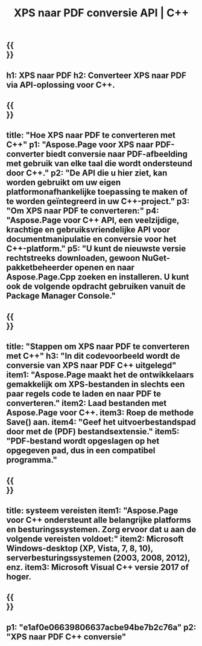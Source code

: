 ﻿---
translation: true
template: /_templates/_conversion-child-cpp.md
title: XPS naar PDF conversie API | C++
url: /cpp/conversion/xps-to-pdf/
description: PS naar PDF-conversie geleverd door Aspose.Page voor C++ API-oplossing. Werkt in C++ Runtime Environment voor Windows 32 bit, Windows 64 bit en Linux 64 bit.
informat: XPS
outformat: PDF
otherformats: EPS PS
---

{{<section banner>}}
---
h1: XPS naar PDF
h2: Converteer XPS naar PDF via API-oplossing voor C++.
---

{{<section overview>}}
---
title: "Hoe XPS naar PDF te converteren met C++"
p1: "Aspose.Page voor XPS naar PDF-converter biedt conversie naar PDF-afbeelding met gebruik van elke taal die wordt ondersteund door C++."
p2: "De API die u hier ziet, kan worden gebruikt om uw eigen platformonafhankelijke toepassing te maken of te worden geïntegreerd in uw C++-project."
p3: "Om XPS naar PDF te converteren:"
p4: "Aspose.Page voor C++ API, een veelzijdige, krachtige en gebruiksvriendelijke API voor documentmanipulatie en conversie voor het C++-platform."
p5: "U kunt de nieuwste versie rechtstreeks downloaden, gewoon NuGet-pakketbeheerder openen en naar Aspose.Page.Cpp zoeken en installeren. U kunt ook de volgende opdracht gebruiken vanuit de Package Manager Console."
---

{{<section feature1>}}
---
title: "Stappen om XPS naar PDF te converteren met C++"
h3: "In dit codevoorbeeld wordt de conversie van XPS naar PDF C++ uitgelegd"
item1: "Aspose.Page maakt het de ontwikkelaars gemakkelijk om XPS-bestanden in slechts een paar regels code te laden en naar PDF te converteren."
item2: Laad bestanden met Aspose.Page voor C++.
item3: Roep de methode Save() aan.
item4: "Geef het uitvoerbestandspad door met de (PDF) bestandsextensie."
item5: "PDF-bestand wordt opgeslagen op het opgegeven pad, dus in een compatibel programma."
---

{{<section feature2>}}
---
title: systeem vereisten
item1: "Aspose.Page voor C++ ondersteunt alle belangrijke platforms en besturingssystemen. Zorg ervoor dat u aan de volgende vereisten voldoet:"
item2: Microsoft Windows-desktop (XP, Vista, 7, 8, 10), serverbesturingssystemen (2003, 2008, 2012), enz.
item3: Microsoft Visual C++ versie 2017 of hoger.
---

{{<section gist>}}
---
p1: "e1af0e06639806637acbe94be7b2c76a"
p2: "XPS naar PDF C++ conversie"
---
